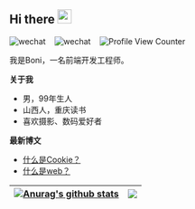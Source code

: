 ## Hi there <a href="https://leeboo.live/"><img src="https://media.giphy.com/media/hvRJCLFzcasrR4ia7z/giphy.gif" width="25px"></a>

![wechat](https://img.shields.io/badge/blog-leeboo.live-blueviolet.svg)&nbsp;&nbsp;&nbsp;&nbsp;![wechat](https://img.shields.io/badge/微信公众号-薄荷车站-succes.svg)&nbsp;&nbsp;&nbsp;&nbsp;![Profile View Counter](https://komarev.com/ghpvc/?username=imboni)

我是Boni，一名前端开发工程师。

**关于我**

- 男，99年生人
- 山西人，重庆读书
- 喜欢摄影、数码爱好者

**最新博文**

- [什么是Cookie？](https://leeboo.live/index.php/archives/13/)
- [什么是web？](https://leeboo.live/index.php/archives/10/)
  


| <a href="https://github.com/imboni/github-readme-stats"><img align="center" src="https://github-readme-stats.vercel.app/api?username=imboni&show_icons=true&hide_border=true" alt="Anurag's github stats" /></a> | <a href="https://github.com/imboni/github-readme-stats"><img align="center" src="https://github-readme-stats.vercel.app/api/top-langs/?username=imboni&layout=compact&hide_border=true" /></a> |
| ------------- | ------------- |
